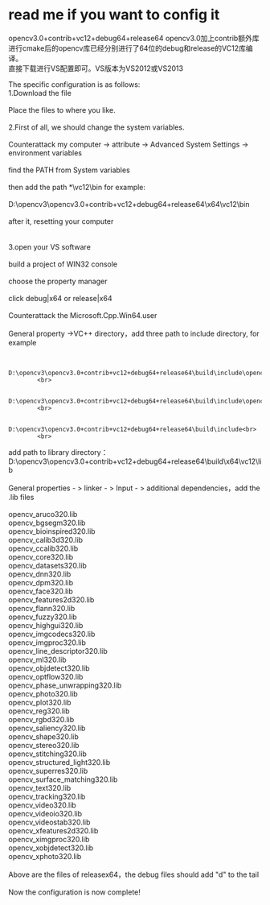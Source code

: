 # read me if you want to config it 
opencv3.0+contrib+vc12+debug64+release64
opencv3.0加上contrib额外库进行cmake后的opencv库已经分别进行了64位的debug和release的VC12库编译。<br>
直接下载进行VS配置即可。VS版本为VS2012或VS2013 <br>

The specific configuration is as follows: <br>
1.Download the file <br>
<br>
Place the files to where you like. <br>
<br>
2.First of all, we should change the system variables. <br>
<br>
Counterattack my computer -> attribute -> Advanced System Settings -> environment variables<br>
<br>
find the PATH from System variables<br>
<br>
then add the path *\vc12\bin for example:<br>
<br>
D:\opencv3\opencv3.0+contrib+vc12+debug64+release64\x64\vc12\bin <br>
<br>
after it, resetting your computer<br>
<br>
<br>
3.open your VS software<br>
<br>
build a project of WIN32 console<br>
<br>
choose the property manager<br>
<br>
click debug|x64 or release|x64<br>
<br>
Counterattack the Microsoft.Cpp.Win64.user<br>
<br>
General property ->VC++ directory，add three path to include directory, for example<br>
<br>

            D:\opencv3\opencv3.0+contrib+vc12+debug64+release64\build\include\opencv2<br>
            <br>

            D:\opencv3\opencv3.0+contrib+vc12+debug64+release64\build\include\opencv<br>
            <br>

            D:\opencv3\opencv3.0+contrib+vc12+debug64+release64\build\include<br>
            <br>
add path to library directory：D:\opencv3\opencv3.0+contrib+vc12+debug64+release64\build\x64\vc12\lib<br><br>
General properties - > linker - > Input - > additional dependencies，add the .lib files<br><br>
opencv_aruco320.lib<br>
opencv_bgsegm320.lib<br>
opencv_bioinspired320.lib<br>
opencv_calib3d320.lib<br>
opencv_ccalib320.lib<br>
opencv_core320.lib<br>
opencv_datasets320.lib<br>
opencv_dnn320.lib<br>
opencv_dpm320.lib<br>
opencv_face320.lib<br>
opencv_features2d320.lib<br>
opencv_flann320.lib<br>
opencv_fuzzy320.lib<br>
opencv_highgui320.lib<br>
opencv_imgcodecs320.lib<br>
opencv_imgproc320.lib<br>
opencv_line_descriptor320.lib<br>
opencv_ml320.lib<br>
opencv_objdetect320.lib<br>
opencv_optflow320.lib<br>
opencv_phase_unwrapping320.lib<br>
opencv_photo320.lib<br>
opencv_plot320.lib<br>
opencv_reg320.lib<br>
opencv_rgbd320.lib<br>
opencv_saliency320.lib<br>
opencv_shape320.lib<br>
opencv_stereo320.lib<br>
opencv_stitching320.lib<br>
opencv_structured_light320.lib<br>
opencv_superres320.lib<br>
opencv_surface_matching320.lib<br>
opencv_text320.lib<br>
opencv_tracking320.lib<br>
opencv_video320.lib<br>
opencv_videoio320.lib<br>
opencv_videostab320.lib<br>
opencv_xfeatures2d320.lib<br>
opencv_ximgproc320.lib<br>
opencv_xobjdetect320.lib<br>
opencv_xphoto320.lib<br><br>
Above are the files of releasex64，the debug files should add "d" to the tail<br><br>
Now the configuration is now complete! <br>

